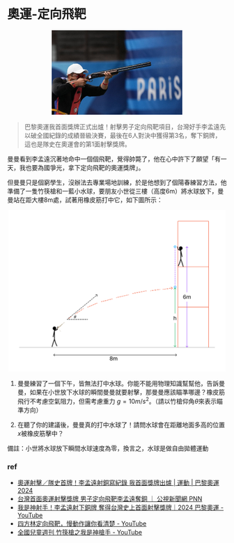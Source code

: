 # 奧運-定向飛靶

<p align="center">
	<img src="https://github.com/Achiwilms/Physicode/blob/main/%E6%AF%8F%E9%80%B1%E4%B8%80%E9%A1%8C/8_5_2024/img/proud_of_taiwan.jpg" alt="proud of taiwan!" width="300">
</p>

> 巴黎奧運我首面獎牌正式出爐！射擊男子定向飛靶項目，台灣好手李孟遠先以破全國紀錄的成績晉級決賽，最後在6人對決中獲得第3名，奪下銅牌，這也是隊史在奧運會的第1面射擊獎牌。

曼曼看到李孟遠沉著地命中一個個飛靶，覺得帥斃了，他在心中許下了願望「有一天，我也要為國爭光，拿下定向飛靶的奧運獎牌」。

但曼曼只是個窮學生，沒辦法去專業場地訓練，於是他想到了個陽春練習方法，他準備了一隻竹筷槍和一藍小水球，要朋友小世從三樓（高度6m）將水球放下，曼曼站在距大樓8m處，試著用橡皮筋打中它，如下圖所示：

<p align="center">
	<img src="https://github.com/Achiwilms/Physicode/blob/main/%E6%AF%8F%E9%80%B1%E4%B8%80%E9%A1%8C/8_5_2024/img/prob.jpg" alt="problem" width="500">
</p>

1. 曼曼練習了一個下午，皆無法打中水球。你能不能用物理知識幫幫他，告訴曼曼，如果在小世放下水球的瞬間曼曼就要射擊，那曼曼應該瞄準哪邊？橡皮筋飛行不考慮空氣阻力，但需考慮重力 $g=10m/s^2$。（請以竹槍仰角$\theta$來表示瞄準方向）

2. 在聽了你的建議後，曼曼真的打中水球了！請問水球會在距離地面多高的位置$x$被橡皮筋擊中？

備註：小世將水球放下瞬間水球速度為零，換言之，水球是做自由拋體運動

### ref
- [奧運射擊／隊史首牌！李孟遠射銅寫紀錄 我首面獎牌出爐 | 運動 | 巴黎奧運2024](https://udn.com/paris2024/story/124095/8138376)
- [台灣首面奧運射擊獎牌 男子定向飛靶李孟遠奪銅 ｜ 公視新聞網 PNN](https://news.pts.org.tw/article/708181)
- [我是神射手！李孟遠射下銅牌 奪得台灣史上首面射擊獎牌｜2024 巴黎奧運 - YouTube](https://www.youtube.com/watch?v=U6H9bvC0At8)
- [四方林定向飛靶，慢動作讓你看清楚 - YouTube](https://www.youtube.com/watch?v=-EqQsNov7g8)
- [全國兒童週刊 竹筷槍之我是神槍手 - YouTube](https://www.youtube.com/watch?v=ddXFrd-RCfQ)
